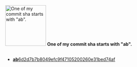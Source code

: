 <img src="https://github.com/my-badges/my-badges/blob/master/src/all-badges/abc-commit/ab-commit.png?raw=true" alt="One of my commit sha starts with &quot;ab&quot;." title="One of my commit sha starts with &quot;ab&quot;." width="128">
<strong>One of my commit sha starts with &quot;ab&quot;.</strong>
<br><br>

- <a href="https://github.com/antonmedv/prettyjson/commit/ab6d2d7b7b8049efc9f47105200260e31bed74af"><strong>ab</strong>6d2d7b7b8049efc9f47105200260e31bed74af</a>
